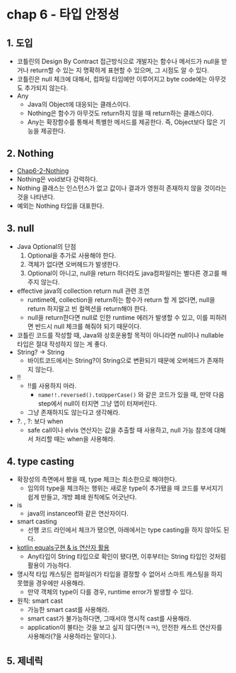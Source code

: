 # chap 6 - 타입 안정성

## 1. 도입

* 코틀린의 Design By Contract 접근방식으로 개발자는 함수나 메서드가 null을 받거나 return할 수 있는 지 명확하게 표현할 수 있으며, 그 시점도 알 수 있다.
* 코틀린은 null 체크에 대해서, 컴파일 타임에만 이루어지고 byte code에는 아무것도 추가되지 않는다.
* Any
    * Java의 Object에 대응되는 클래스이다.
    * Nothing은 함수가 아무것도 return하지 않을 때 return하는 클래스이다.
    * Any는 확장함수를 통해서 특별한 메서드를 제공한다. 즉, Object보다 많은 기능을 제공한다.

## 2. Nothing

* [Chap6-2-Nothing](./codes/chap6/Chap6-2-Nothing.kt)
* Nothing은 void보다 강력하다.
* Nothing 클래스는 인스턴스가 없고 값이나 결과가 영원히 존재하지 않을 것이라는 것을 나타낸다.
* 예외는 Nothing 타입을 대표한다.

## 3. null

* Java Optional의 단점
    1. Optional을 추가로 사용해야 한다.
    2. 객체가 없다면 오버헤드가 발생한다.
    3. Optional이 아니고, null을 return 하더라도 java컴파일러는 별다른 경고를 해주지 않는다.
* effective java의 collection return null 관련 조언
    * runtime에, collection을 return하는 함수가 return 할 게 없다면, null을 return 하지말고 빈 컬렉션을 return해야 한다.
    * null을 return한다면 null로 인한 runtime 에러가 발생할 수 있고, 이를 피하려면 반드시 null 체크를 해줘야 되기 때문이다.
* 코틀린 코드를 작성할 때, Java와 상호운용할 목적이 아니라면 null이나 nullable 타입은 절대 작성하지 않는 게 좋다.
* String? -> String
    * 바이트코드에서는 String?이 String으로 변환되기 때문에 오버헤드가 존재하지 않는다.
* !!
    * !!를 사용하지 마라.
        * `name!!.reversed().toUpperCase()` 와 같은 코드가 있을 때, 만약 다음 step에서 null이 터지면 그냥 앱이 터져버린다.
    * 그냥 존재하지도 않는다고 생각해라.
* ?. , ?: 보다 when
    * safe call이나 elvis 연산자는 값을 추출할 때 사용하고, null 가능 참조에 대해서 처리할 때는 when을 사용해라.

## 4. type casting

* 확장성의 측면에서 봤을 때, type 체크는 최소한으로 해야한다.
    * 임의의 type을 체크하는 행위는 새로운 type이 추가됐을 때 코드를 부서지기 쉽게 만들고, 개방 폐쇄 원칙에도 어긋난다.
* is
    * java의 instanceof와 같은 연산자이다.
* smart casting
    * 선행 코드 라인에서 체크가 됐으면, 아래에서는 type casting을 하지 않아도 된다.
* [kotlin equals구현 & is 연산자 활용](./codes/chap6/Chap6-4-typeCasting.kt)
    * Any타입이 String 타입으로 확인이 됐다면, 이후부터는 String 타입인 것처럼 활용이 가능하다.
* 명시적 타입 캐스팅은 컴파일러가 타입을 결정할 수 없어서 스마트 캐스팅을 하지 못했을 경우에만 사용해라.
    * 만약 객체의 type이 다를 경우, runtime error가 발생할 수 있다.
* 원칙: smart cast
    * 가능한 smart cast를 사용해라.
    * smart cast가 불가능하다면, 그때서야 명시적 cast를 사용해라.
    * application이 불타는 것을 보고 싶지 않다면(ㅋㅋ), 안전한 캐스트 연산자를 사용해라(?을 사용하라는 말이다.).

## 5. 제네릭
